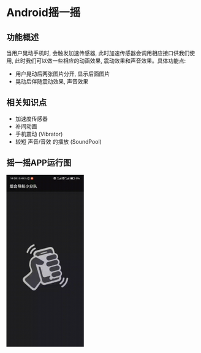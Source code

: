# Android摇一摇
## 功能概述
当用户晃动手机时, 会触发加速传感器, 此时加速传感器会调用相应接口供我们使用, 此时我们可以做一些相应的动画效果, 震动效果和声音效果。具体功能点: 
- 用户晃动后两张图片分开, 显示后面图片
- 晃动后伴随震动效果, 声音效果
## 相关知识点
- 加速度传感器
- 补间动画 
- 手机震动 (Vibrator)
- 较短 声音/音效 的播放 (SoundPool)
## 摇一摇APP运行图
<img src="https://github.com/j541443699/Shake/blob/master/app/src/main/res/images/1.gif" width="40%" />
